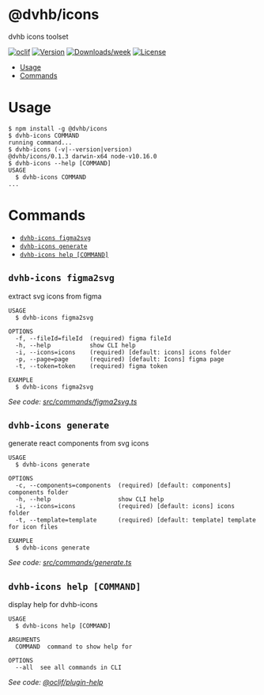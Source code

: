 @dvhb/icons
===========

dvhb icons toolset

[![oclif](https://img.shields.io/badge/cli-oclif-brightgreen.svg)](https://oclif.io)
[![Version](https://img.shields.io/npm/v/@dvhb/icons.svg)](https://npmjs.org/package/@dvhb/icons)
[![Downloads/week](https://img.shields.io/npm/dw/@dvhb/icons.svg)](https://npmjs.org/package/@dvhb/icons)
[![License](https://img.shields.io/npm/l/@dvhb/icons.svg)](https://github.com/dvhb/icons/blob/master/package.json)

<!-- toc -->
* [Usage](#usage)
* [Commands](#commands)
<!-- tocstop -->
# Usage
<!-- usage -->
```sh-session
$ npm install -g @dvhb/icons
$ dvhb-icons COMMAND
running command...
$ dvhb-icons (-v|--version|version)
@dvhb/icons/0.1.3 darwin-x64 node-v10.16.0
$ dvhb-icons --help [COMMAND]
USAGE
  $ dvhb-icons COMMAND
...
```
<!-- usagestop -->
# Commands
<!-- commands -->
* [`dvhb-icons figma2svg`](#dvhb-icons-figma2svg)
* [`dvhb-icons generate`](#dvhb-icons-generate)
* [`dvhb-icons help [COMMAND]`](#dvhb-icons-help-command)

## `dvhb-icons figma2svg`

extract svg icons from figma

```
USAGE
  $ dvhb-icons figma2svg

OPTIONS
  -f, --fileId=fileId  (required) figma fileId
  -h, --help           show CLI help
  -i, --icons=icons    (required) [default: icons] icons folder
  -p, --page=page      (required) [default: Icons] figma page
  -t, --token=token    (required) figma token

EXAMPLE
  $ dvhb-icons figma2svg
```

_See code: [src/commands/figma2svg.ts](https://github.com/dvhb/icons/blob/v0.1.3/src/commands/figma2svg.ts)_

## `dvhb-icons generate`

generate react components from svg icons

```
USAGE
  $ dvhb-icons generate

OPTIONS
  -c, --components=components  (required) [default: components] components folder
  -h, --help                   show CLI help
  -i, --icons=icons            (required) [default: icons] icons folder
  -t, --template=template      (required) [default: template] template for icon files

EXAMPLE
  $ dvhb-icons generate
```

_See code: [src/commands/generate.ts](https://github.com/dvhb/icons/blob/v0.1.3/src/commands/generate.ts)_

## `dvhb-icons help [COMMAND]`

display help for dvhb-icons

```
USAGE
  $ dvhb-icons help [COMMAND]

ARGUMENTS
  COMMAND  command to show help for

OPTIONS
  --all  see all commands in CLI
```

_See code: [@oclif/plugin-help](https://github.com/oclif/plugin-help/blob/v2.1.6/src/commands/help.ts)_
<!-- commandsstop -->
